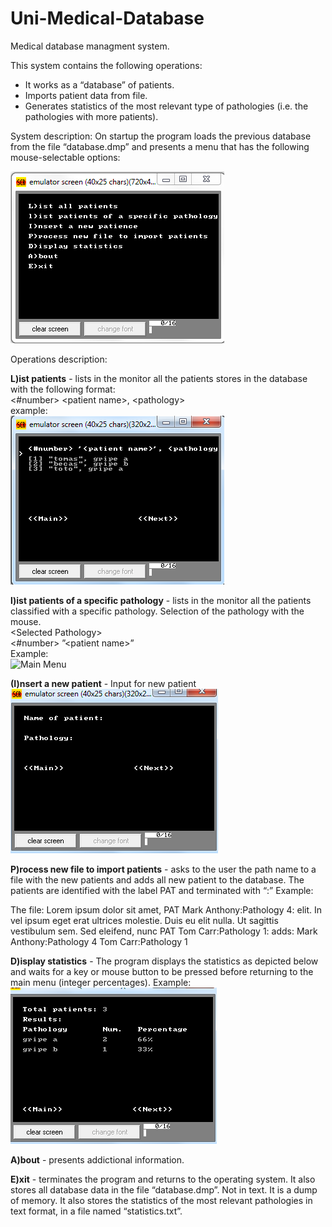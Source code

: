 # Uni-Medical-Database
Medical database managment system.

This system contains the following operations:

* It works as a “database” of patients.
* Imports patient data from file.
* Generates statistics of the most relevant type of pathologies (i.e. the pathologies with more patients).

System description:
On startup the program loads the previous database from the file “database.dmp” and presents a menu that has the following mouse-selectable options:<br/>

[comment]: <> (<img src = “images/MainMenu.png” width = 200 height =150> <br/>)

![Main Menu](images/MainMenu.png)

Operations description: 

__L)ist patients__ - lists in the monitor all the patients stores in the database with the following format: <br/>
\<#number\> \<patient name\>, \<pathology\> <br/>
example: <br/>
![Main Menu](images/ListPacients.png)


__l)ist patients of a specific pathology__ - lists in the monitor all the patients classified with a specific pathology. Selection of the pathology with the mouse. <br/>
\<Selected Pathology\> <br/>
\<#number\> ”\<patient name\>” <br/>
Example: <br/>
![Main Menu](images/LisSpecificPatients.png)


__(I)nsert a new patient__ - Input for new patient <br/>
![Main Menu](images/InsertPatient.png)
  

__P)rocess new file to import patients__ - asks to the user the path name to a file with the new patients and adds all new patient to the database. The patients are identified with the label PAT and terminated with “:”
Example:

The file:
Lorem ipsum dolor sit amet, PAT Mark Anthony:Pathology 4: elit. In vel ipsum
eget erat ultrices molestie. Duis eu elit nulla. Ut sagittis vestibulum sem. Sed
eleifend, nunc PAT Tom Carr:Pathology 1:
adds:
Mark Anthony:Pathology 4
Tom Carr:Pathology 1


__D)isplay statistics__ - The program displays the statistics as depicted below and waits for a key or mouse button to be pressed before returning to the main menu (integer percentages).
Example:
![Main Menu](images/Statistics.png)


__A)bout__ - presents addictional information.

__E)xit__ - terminates the program and returns to the operating system. It also stores all database data in the file “database.dmp”. Not in text. It is a dump of memory. It also stores the statistics of the most relevant pathologies in text format, in a file named “statistics.txt”.
